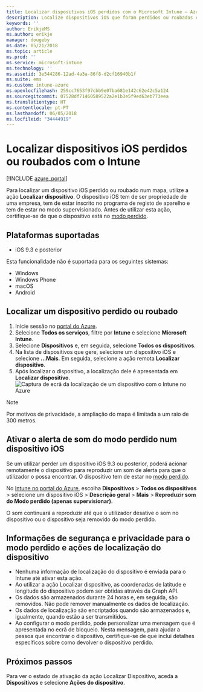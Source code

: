 ```yaml
---
title: Localizar dispositivos iOS perdidos com o Microsoft Intune – Azure | Microsoft Docs
description: Localize dispositivos iOS que foram perdidos ou roubados com a funcionalidade de localização de dispositivos no Microsoft Intune. Obtenha detalhes sobre as informações de segurança e privacidade ao utilizar a ação Localizar dispositivo.
keywords: ''
author: ErikjeMS
ms.author: erikje
manager: dougeby
ms.date: 05/21/2018
ms.topic: article
ms.prod: ''
ms.service: microsoft-intune
ms.technology: ''
ms.assetid: 3e544286-12ad-4a3a-86f8-d2cf16940b1f
ms.suite: ems
ms.custom: intune-azure
ms.openlocfilehash: 259cc7653f97cbb9e07ba681e142c62e42c5a124
ms.sourcegitcommit: 07528df71460589522a2e1b3e5f9ed63eb773eea
ms.translationtype: HT
ms.contentlocale: pt-PT
ms.lasthandoff: 06/05/2018
ms.locfileid: "34444919"
---
```

# <a name="locate-lost-or-stolen-ios-devices-with-intune"></a>Localizar dispositivos iOS perdidos ou roubados com o Intune

[!INCLUDE [azure_portal](./includes/azure_portal.md)]

Para localizar um dispositivo iOS perdido ou roubado num mapa, utilize a ação **Localizar dispositivo**. O dispositivo iOS tem de ser propriedade de uma empresa, tem de estar inscrito no programa de registo de aparelho e tem de estar no modo supervisionado. Antes de utilizar esta ação, certifique-se de que o dispositivo está no [modo perdido](device-lost-mode.md).

## <a name="supported-platforms"></a>Plataformas suportadas

- iOS 9.3 e posterior

Esta funcionalidade não é suportada para os seguintes sistemas: 
- Windows
- Windows Phone
- macOS
- Android

## <a name="locate-a-lost-or-stolen-device"></a>Localizar um dispositivo perdido ou roubado

1. Inicie sessão no [portal do Azure](https://portal.azure.com).
2. Selecione **Todos os serviços**, filtre por **Intune** e selecione **Microsoft Intune**.
3. Selecione **Dispositivos** e, em seguida, selecione **Todos os dispositivos**.
4. Na lista de dispositivos que gere, selecione um dispositivo iOS e selecione **…Mais**. Em seguida, selecione a ação remota **Localizar dispositivo**.
5. Após localizar o dispositivo, a localização dele é apresentada em **Localizar dispositivo**.
    ![Captura de ecrã da localização de um dispositivo com o Intune no Azure](./media/locate-device.png)

>[!NOTE]
>Por motivos de privacidade, a ampliação do mapa é limitada a um raio de 300 metros.

## <a name="activate-lost-mode-sound-alert-on-an-ios-device"></a>Ativar o alerta de som do modo perdido num dispositivo iOS

Se um utilizar perder um dispositivo iOS 9.3 ou posterior, poderá acionar remotamente o dispositivo para reproduzir um som de alerta para que o utilizador o possa encontrar. O dispositivo tem de estar no [modo perdido](device-lost-mode.md).

No [Intune no portal do Azure](https://aka.ms/intuneportal), escolha **Dispositivos** > **Todos os dispositivos** > selecione um dispositivo iOS > **Descrição geral** > **Mais** > **Reproduzir som do Modo perdido (apenas supervisionar)**.

O som continuará a reproduzir até que o utilizador desative o som no dispositivo ou o dispositivo seja removido do modo perdido.


## <a name="security-and-privacy-information-for-lost-mode-and-locate-device-actions"></a>Informações de segurança e privacidade para o modo perdido e ações de localização do dispositivo
- Nenhuma informação de localização do dispositivo é enviada para o Intune até ativar esta ação.
- Ao utilizar a ação Localizar dispositivo, as coordenadas de latitude e longitude do dispositivo podem ser obtidas através da Graph API.
- Os dados são armazenados durante 24 horas e, em seguida, são removidos. Não pode remover manualmente os dados de localização.
- Os dados de localização são encriptados quando são armazenados e, igualmente, quando estão a ser transmitidos.
- Ao configurar o modo perdido, pode personalizar uma mensagem que é apresentada no ecrã de bloqueio. Nesta mensagem, para ajudar a pessoa que encontrar o dispositivo, certifique-se de que inclui detalhes específicos sobre como devolver o dispositivo perdido.

## <a name="next-steps"></a>Próximos passos

Para ver o estado de ativação da ação Localizar Dispositivo, aceda a **Dispositivos** e selecione **Ações do dispositivo**.
